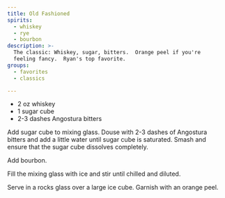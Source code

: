 ```yaml
---
title: Old Fashioned
spirits:
  - whiskey
  - rye
  - bourbon
description: >-
  The classic: Whiskey, sugar, bitters.  Orange peel if you're
  feeling fancy.  Ryan's top favorite.
groups:
  - favorites
  - classics

---
```


- 2 oz whiskey
- 1 sugar cube
- 2-3 dashes Angostura bitters

Add sugar cube to mixing glass.  Douse with 2-3 dashes of
Angostura bitters and add a little water until sugar
cube is saturated.  Smash and ensure that the sugar cube
dissolves completely.

Add bourbon.

Fill the mixing glass with ice and stir until chilled and
diluted.

Serve in a rocks glass over a large ice cube.  Garnish with
an orange peel.
